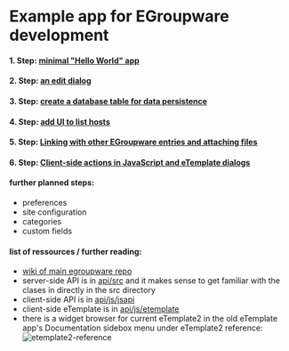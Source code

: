 # Example app for EGroupware development

#### 1. Step: [minimal "Hello World" app](https://github.com/EGroupware/example/tree/step1)
#### 2. Step: [an edit dialog](https://github.com/EGroupware/example/tree/step2)
#### 3. Step: [create a database table for data persistence](https://github.com/EGroupware/example/tree/step3)
#### 4. Step: [add UI to list hosts](https://github.com/EGroupware/example/tree/step4)
#### 5. Step: [Linking with other EGroupware entries and attaching files](https://github.com/EGroupware/example/tree/step5)
#### 6. Step: [Client-side actions in JavaScript and eTemplate dialogs](https://github.com/EGroupware/example/tree/step6)

#### further planned steps:

* preferences
* site configuration
* categories
* custom fields

#### list of ressources / further reading:

* [wiki of main egroupware repo](https://github.com/EGroupware/egroupware/wiki)
* server-side API is in [api/src](https://github.com/EGroupware/egroupware/tree/master/api/src) and it makes sense to get familiar with the clases in directly in the src directory
* client-side API is in [api/js/jsapi](https://github.com/EGroupware/egroupware/tree/master/api/js/jsapi)
* client-side eTemplate is in [api/js/etemplate](https://github.com/EGroupware/egroupware/tree/master/api/js/etemplate)
* there is a widget browser for current eTemplate2 in the old eTemplate app's Documentation sidebox menu under eTemplate2 reference:
![etemplate2-reference](https://user-images.githubusercontent.com/972180/68549065-4a334900-03f4-11ea-98ef-3d9d95441f01.png)
